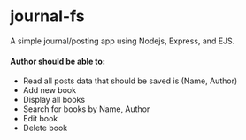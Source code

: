 # journal-fs

A simple journal/posting app using Nodejs, Express, and EJS.

#### Author should be able to:

- Read all posts data that should be saved is (Name, Author)
- Add new book
- Display all books
- Search for books by Name, Author
- Edit book
- Delete book
